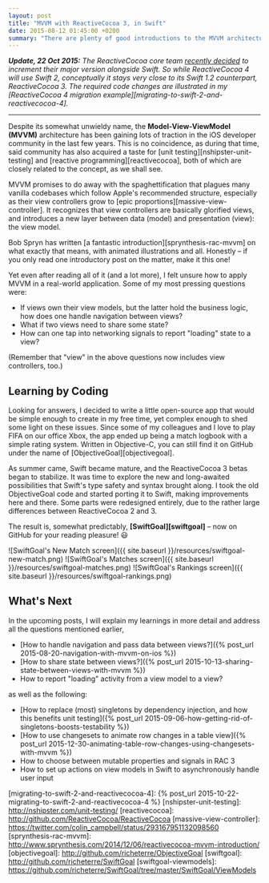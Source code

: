 ```yaml
---
layout: post
title: "MVVM with ReactiveCocoa 3, in Swift"
date: 2015-08-12 01:45:00 +0200
summary: "There are plenty of good introductions to the MVVM architecture on iOS. The next challenge is to apply these concepts in a real-world scenario! To find out how this could look like, I created an open-source Swift app that interacts with a remote server, using the brand-new ReactiveCocoa 3."
---
```


*__Update, 22 Oct 2015:__ The ReactiveCocoa core team [recently decided][rac-3-vs-4] to increment their major version alongside Swift. So while ReactiveCocoa 4 will use Swift 2, conceptually it stays very close to its Swift 1.2 counterpart, ReactiveCocoa 3. The required code changes are illustrated in my [ReactiveCocoa 4 migration example][migrating-to-swift-2-and-reactivecocoa-4].*

<hr>

Despite its somewhat unwieldy name, the __Model-View-ViewModel (MVVM)__ architecture has been gaining lots of traction in the iOS developer community in the last few years. This is no coincidence, as during that time, said community has also acquired a taste for [unit testing][nshipster-unit-testing] and [reactive programming][reactivecocoa], both of which are closely related to the concept, as we shall see.

MVVM promises to do away with the spaghettification that plagues many vanilla codebases which follow Apple's recommended structure, especially as their view controllers grow to [epic proportions][massive-view-controller]. It recognizes that view controllers are basically glorified views, and introduces a new layer between data (model) and presentation (view): the view model.

Bob Spryn has written [a fantastic introduction][sprynthesis-rac-mvvm] on what exactly that means, with animated illustrations and all. Honestly – if you only read one introductory post on the matter, make it this one!

Yet even after reading all of it (and a lot more), I felt unsure how to apply MVVM in a real-world application. Some of my most pressing questions were:

* If views own their view models, but the latter hold the business logic, how does one handle navigation between views?
* What if two views need to share some state?
* How can one tap into networking signals to report "loading" state to a view?

(Remember that "view" in the above questions now includes view controllers, too.)

## Learning by Coding

Looking for answers, I decided to write a little open-source app that would be simple enough to create in my free time, yet complex enough to shed some light on these issues. Since some of my colleagues and I love to play FIFA on our office Xbox, the app ended up being a match logbook with a simple rating system. Written in Objective-C, you can still find it on GitHub under the name of [ObjectiveGoal][objectivegoal].

As summer came, Swift became mature, and the ReactiveCocoa 3 betas began to stabilize. It was time to explore the new and long-awaited possibilities that Swift's type safety and syntax brought along. I took the old ObjectiveGoal code and started porting it to Swift, making improvements here and there. Some parts were redesigned entirely, due to the rather large differences between ReactiveCocoa 2 and 3.

The result is, somewhat predictably, __[SwiftGoal][swiftgoal]__ – now on GitHub for your reading pleasure! :smiley:

![SwiftGoal's New Match screen]({{ site.baseurl }}/resources/swiftgoal-new-match.png) ![SwiftGoal's Matches screen]({{ site.baseurl }}/resources/swiftgoal-matches.png) ![SwiftGoal's Rankings screen]({{ site.baseurl }}/resources/swiftgoal-rankings.png)

## What's Next

In the upcoming posts, I will explain my learnings in more detail and address all the questions mentioned earlier,

* [How to handle navigation and pass data between views?]({% post_url 2015-08-20-navigation-with-mvvm-on-ios %})
* [How to share state between views?]({% post_url 2015-10-13-sharing-state-between-views-with-mvvm %})
* How to report "loading" activity from a view model to a view?

 as well as the following:

* [How to replace (most) singletons by dependency injection, and how this benefits unit testing]({% post_url 2015-09-06-how-getting-rid-of-singletons-boosts-testability %})
* [How to use changesets to animate row changes in a table view]({% post_url 2015-12-30-animating-table-row-changes-using-changesets-with-mvvm %})
* How to choose between mutable properties and signals in RAC 3
* How to set up actions on view models in Swift to asynchronously handle user input

[rac-3-vs-4]: https://github.com/ReactiveCocoa/ReactiveCocoa/issues/2327
[migrating-to-swift-2-and-reactivecocoa-4]: {% post_url 2015-10-22-migrating-to-swift-2-and-reactivecocoa-4 %}
[nshipster-unit-testing]: http://nshipster.com/unit-testing/
[reactivecocoa]: http://github.com/ReactiveCocoa/ReactiveCocoa
[massive-view-controller]: https://twitter.com/colin_campbell/status/293167951132098560
[sprynthesis-rac-mvvm]: http://www.sprynthesis.com/2014/12/06/reactivecocoa-mvvm-introduction/
[objectivegoal]: http://github.com/richeterre/ObjectiveGoal
[swiftgoal]: http://github.com/richeterre/SwiftGoal
[swiftgoal-viewmodels]: https://github.com/richeterre/SwiftGoal/tree/master/SwiftGoal/ViewModels
